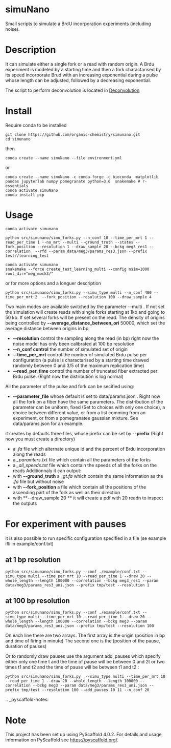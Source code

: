 
simuNano
========
Small scripts to simulate a BrdU incorporation experiments (including noise).

Description
===========

It can simulate either a single fork or a read with random origin.
A Brdu experiment is modeled by a starting time and then a fork charactarised
by its speed incorporate Brud with an increasing exponential during a pulse whose
length can be adjusted, followed by a decreasing exponential.

The script to perform deconvolution is located in [Deconvolution](https://github.com/organic-chemistry/simunano/blob/main/notebooks/Extract_distribution.ipynb)


Install
===========

Require conda to be installed
```
git clone https://github.com/organic-chemistry/simunano.git
cd simunano
```
then
```
conda create --name simuNano --file environment.yml
```
or
```
conda create --name simuNano -c conda-forge -c bioconda  matplotlib pandas jupyterlab numpy pomegranate python=3.6  snakemake # r-essentials
conda activate simuNano
conda install pip
```

Usage
===========

```
conda activate simunano

python src/simunano/simu_forks.py --n_conf 10 --time_per_mrt 1 --read_per_time 1 --no_mrt --multi --ground_truth --states --fork_position --resolution 1 --draw_sample 20 --bckg meg3_res1 --correlation  --rfd --param data/meg3/params_res3.json --prefix test//learning_test
```

```
conda activate simunano
snakemake --force create_test_learning_multi --config nsim=1000 root_dir="meg_mock3/"
```

or for more options and a longuer description

```
python src/simunano/simu_forks.py --simu_type multi --n_conf 400 --time_per_mrt 2  --fork_position --resolution 100 --draw_sample 4
```

Two main modes are available switched by the parameter --multi .
If not set the simulation will create reads with single forks starting at 1kb and going to
50 kb.
If set several forks will be present on the read. The density of origins being controlled
by **--average_distance_between_ori** 50000, which set the average distance between origins in bp.


 * **--resolution** control the sampling along the read (in bp) right now the noise model has only been calibrated at 100 bp resolution
 * **--n_conf control** the number of simulated set of origin
 * **--time_per_mrt** control the number of simulated Brdu pulse per configuration (a pulse is charactarised by a starting time drawed randomly between 0 and 3/5 of the maximum replication time)
 * **--read_per_time** control the number of truncated fiber extracted per Brdu pulse. (Right now the distribution is log normal)

All the parameter of the pulse and fork can be secified  using:
 * **--parameter_file** whose default is set to data/params.json . Right now all the fork on a fiber have the same parameters.
The distribution of the parameter can be uniform, fixed (Set to choices with only one choice), a choice between different value,
or from a list comming from an experiment, or from a pomegranatee gaussian mixture. See data/params.json for an example.



it creates by defaults three files, whose prefix can be set by **--prefix** (Right now you must create a directory)
  * a *.fa* file which alternate unique id and the percent of Brdu incorporation along the reads
  * a  *_paramters.txt* file which contain all the parameters of the forks
  * a  *_all_speeds.txt* file which contain the speeds of all the forks on the reads
Additionnaly it can output:
  * with **--ground_truth** a *_gt.fa* which contain the same information as the *.fa* file but without noise
  * with **--fork_position** a file which contain all the positions of the ascending part of the fork as well as their direction
  * with **--draw_sample 20 ** it will create a pdf with 20 readn to inspect the outputs



For experiment with pauses
==========================

it is also possible to run specific configuration specified in a file (se example ifli in example/conf.txt)

## at 1 bp resolution

```
python src/simunano/simu_forks.py --conf ./example/conf.txt --simu_type multi --time_per_mrt 10 --read_per_time 1 --draw 20 --whole_length --length 100000 --correlation --bckg meg3_res1 --param data/meg3/params_res3_uni.json --prefix tmp/test --resolution 1
```

## at 100 bp resolution
```
python src/simunano/simu_forks.py --conf ./example/conf.txt --simu_type multi --time_per_mrt 10 --read_per_time 1 --draw 20 --whole_length --length 100000 --correlation --bckg meg3 --param data/meg3/params_res3_uni.json --prefix tmp/test --resolution 100
```
On each line there are two arrays. The first array is the origin (position in bp and time of firing in minute)
The second one is the (position of the pause, duration of pauses)


Or to randomly draw pauses use the argument add_pauses which specify either only one time t and the time of pause will be between 0 and 2t or two times t1 and t2 and the time of pause will be between t1 and t2 :

```
python src/simunano/simu_forks.py  --simu_type multi --time_per_mrt 10 --read_per_time 1 --draw 20 --whole_length --length 100000 --correlation --bckg meg3 --param data/meg3/params_res3_uni.json --prefix tmp/test --resolution 100 --add_pauses 10 11 --n_conf 20
```


.. _pyscaffold-notes:

Note
====

This project has been set up using PyScaffold 4.0.2. For details and usage
information on PyScaffold see https://pyscaffold.org/.
